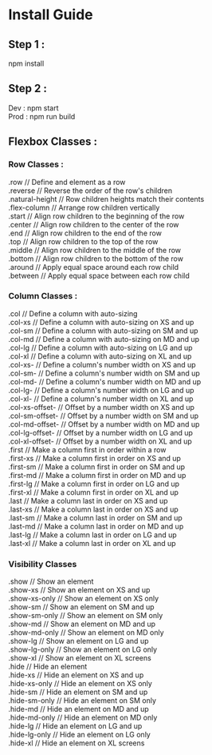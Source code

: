 <h1>Install Guide</h1>

<h2>Step 1 : </h2>

npm install

<h2>Step 2 :</h2>

Dev : npm start<br />
Prod : npm run build

<h2>Flexbox Classes :</h2>

<h3>Row Classes :</h3>

.row // Define and element as a row<br />
.reverse // Reverse the order of the row's children<br />
.natural-height // Row children heights match their contents<br />
.flex-column // Arrange row children vertically<br />
.start // Align row children to the beginning of the row<br />
.center // Align row children to the center of the row<br />
.end // Align row children to the end of the row<br />
.top // Align row children to the top of the row<br />
.middle // Align row children to the middle of the row<br />
.bottom // Align row children to the bottom of the row<br />
.around // Apply equal space around each row child<br />
.between // Apply equal space between each row child<br />


<h3>Column Classes :</h3>

.col // Define a column with auto-sizing<br />
.col-xs // Define a column with auto-sizing on XS and up<br />
.col-sm // Define a column with auto-sizing on SM and up<br />
.col-md // Define a column with auto-sizing on MD and up<br />
.col-lg // Define a column with auto-sizing on LG and up<br />
.col-xl // Define a column with auto-sizing on XL and up<br />
.col-xs-<column number> // Define a column's number width on XS and up<br />
.col-sm-<column number> // Define a column's number width on SM and up<br />
.col-md-<column number> // Define a column's number width on MD and up<br />
.col-lg-<column number> // Define a column's number width on LG and up<br />
.col-xl-<column number> // Define a column's number width on XL and up<br />
.col-xs-offset-<column number> // Offset by a number width on XS and up<br />
.col-sm-offset-<column number> // Offset by a number width on SM and up<br />
.col-md-offset-<column number> // Offset by a number width on MD and up<br />
.col-lg-offset-<column number> // Offset by a number width on LG and up<br />
.col-xl-offset-<column number> // Offset by a number width on XL and up<br />
.first // Make a column first in order within a row<br />
.first-xs // Make a column first in order on XS and up<br />
.first-sm // Make a column first in order on SM and up<br />
.first-md // Make a column first in order on MD and up<br />
.first-lg // Make a column first in order on LG and up<br />
.first-xl // Make a column first in order on XL and up<br />
.last // Make a column last in order on XS and up<br />
.last-xs // Make a column last in order on XS and up<br />
.last-sm // Make a column last in order on SM and up<br />
.last-md // Make a column last in order on MD and up<br />
.last-lg // Make a column last in order on LG and up<br />
.last-xl // Make a column last in order on XL and up<br />
 
  
<h3>Visibility Classes</h3>

.show // Show an element<br />
.show-xs // Show an element on XS and up<br />
.show-xs-only // Show an element on XS only<br />
.show-sm // Show an element on SM and up<br />
.show-sm-only // Show an element on SM only<br />
.show-md // Show an element on MD and up<br />
.show-md-only // Show an element on MD only<br />
.show-lg // Show an element on LG and up<br />
.show-lg-only // Show an element on LG only<br />
.show-xl // Show an element on XL screens<br />
.hide // Hide an element<br />
.hide-xs // Hide an element on XS and up<br />
.hide-xs-only // Hide an element on XS only<br />
.hide-sm // Hide an element on SM and up<br />
.hide-sm-only // Hide an element on SM only<br />
.hide-md // Hide an element on MD and up<br />
.hide-md-only // Hide an element on MD only<br />
.hide-lg // Hide an element on LG and up<br />
.hide-lg-only // Hide an element on LG only<br />
.hide-xl // Hide an element on XL screens<br />


